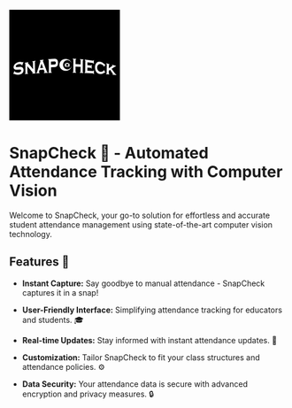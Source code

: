 ![SnapCheck](logo2.png)
# SnapCheck 📸 - Automated Attendance Tracking with Computer Vision

Welcome to SnapCheck, your go-to solution for effortless and accurate student attendance management using state-of-the-art computer vision technology.

## Features 🚀

- **Instant Capture:** Say goodbye to manual attendance - SnapCheck captures it in a snap!
  
- **User-Friendly Interface:** Simplifying attendance tracking for educators and students. 🎓

- **Real-time Updates:** Stay informed with instant attendance updates. 🔄

- **Customization:** Tailor SnapCheck to fit your class structures and attendance policies. ⚙️

- **Data Security:** Your attendance data is secure with advanced encryption and privacy measures. 🔒

